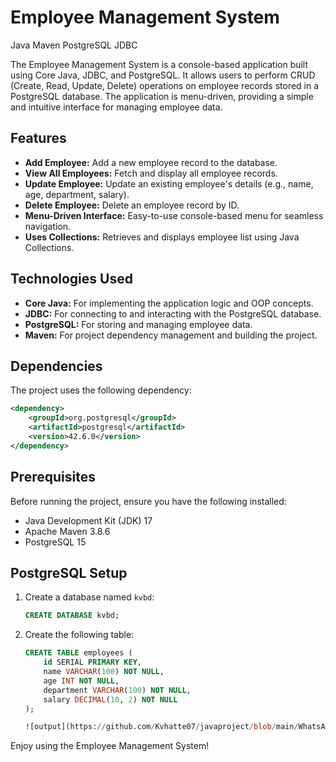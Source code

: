 # Employee Management System

Java Maven PostgreSQL JDBC

The Employee Management System is a console-based application built using Core Java, JDBC, and PostgreSQL. It allows users to perform CRUD (Create, Read, Update, Delete) operations on employee records stored in a PostgreSQL database. The application is menu-driven, providing a simple and intuitive interface for managing employee data.

## Features
- **Add Employee:** Add a new employee record to the database.
- **View All Employees:** Fetch and display all employee records.
- **Update Employee:** Update an existing employee's details (e.g., name, age, department, salary).
- **Delete Employee:** Delete an employee record by ID.
- **Menu-Driven Interface:** Easy-to-use console-based menu for seamless navigation.
- **Uses Collections:** Retrieves and displays employee list using Java Collections.

## Technologies Used
- **Core Java:** For implementing the application logic and OOP concepts.
- **JDBC:** For connecting to and interacting with the PostgreSQL database.
- **PostgreSQL:** For storing and managing employee data.
- **Maven:** For project dependency management and building the project.

## Dependencies
The project uses the following dependency:

```xml
<dependency>
    <groupId>org.postgresql</groupId>
    <artifactId>postgresql</artifactId>
    <version>42.6.0</version>
</dependency>
```

## Prerequisites
Before running the project, ensure you have the following installed:

- Java Development Kit (JDK) 17 
- Apache Maven 3.8.6 
- PostgreSQL 15 

## PostgreSQL Setup

1. Create a database named `kvbd`:
   ```sql
   CREATE DATABASE kvbd;
   ```

2. Create the following table:
   ```sql
   CREATE TABLE employees (
       id SERIAL PRIMARY KEY,
       name VARCHAR(100) NOT NULL,
       age INT NOT NULL,
       department VARCHAR(100) NOT NULL,
       salary DECIMAL(10, 2) NOT NULL
   );

   ![output](https://github.com/Kvhatte07/javaproject/blob/main/WhatsApp%20Image%202025-07-10%20at%203.49.39%20PM.jpeg)


Enjoy using the Employee Management System!
